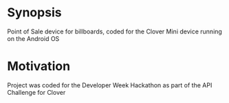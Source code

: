 # Synopsis
Point of Sale device for billboards, coded for the Clover Mini device running on the Android OS

# Motivation
Project was coded for the Developer Week Hackathon as part of the API Challenge for Clover
